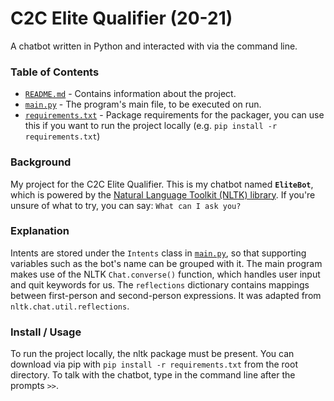 # C2C Elite Qualifier (20-21)

A chatbot written in Python and interacted with via the command line.

### Table of Contents

- [`README.md`](README.md) - Contains information about the project.
- [`main.py`](main.py) - The program's main file, to be executed on run.
- [`requirements.txt`](requirements.txt) - Package requirements for the packager, you can use this if you want to run the project locally (e.g. `pip install -r requirements.txt`)

### Background

My project for the C2C Elite Qualifier. This is my chatbot named **`EliteBot`**, which is powered by the [Natural Language Toolkit (NLTK) library](https://www.nltk.org/). If you're unsure of what to try, you can say: `What can I ask you?`

### Explanation

Intents are stored under the `Intents` class in [`main.py`](main.py), so that supporting variables such as the bot's name can be grouped with it. The main program makes use of the NLTK `Chat.converse()` function, which handles user input and quit keywords for us. The `reflections` dictionary contains mappings between first-person and second-person expressions. It was adapted from `nltk.chat.util.reflections`.

### Install / Usage

To run the project locally, the nltk package must be present. You can download via pip with `pip install -r requirements.txt` from the root directory. To talk with the chatbot, type in the command line after the prompts `>>`.
